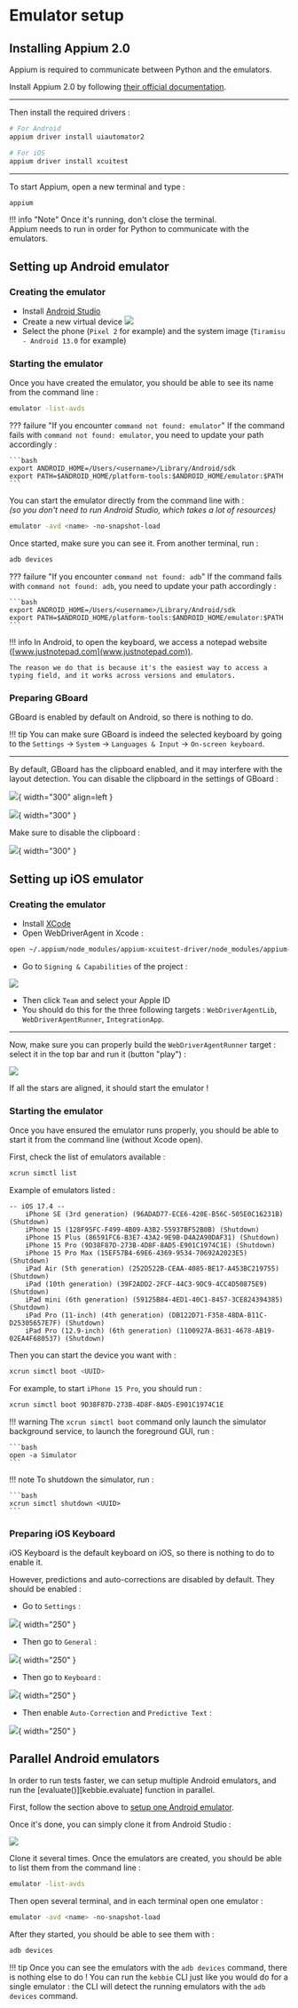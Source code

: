 # Emulator setup

## Installing Appium 2.0

Appium is required to communicate between Python and the emulators.

Install Appium 2.0 by following [their official documentation](https://appium.io/docs/en/latest/quickstart/install/).

---

Then install the required drivers :

```bash
# For Android
appium driver install uiautomator2

# For iOS
appium driver install xcuitest
```

---

To start Appium, open a new terminal and type :

```bash
appium
```

!!! info "Note"
    Once it's running, don't close the terminal.  
    Appium needs to run in order for Python to communicate with the emulators.

## Setting up Android emulator

### Creating the emulator

* Install [Android Studio](https://developer.android.com/studio)
* Create a new virtual device
![](assets/emu_setup_1.png)
* Select the phone (`Pixel 2` for example) and the system image (`Tiramisu - Android 13.0` for example)

### Starting the emulator

Once you have created the emulator, you should be able to see its name from the command line :

```bash
emulator -list-avds
```

??? failure "If you encounter `command not found: emulator`"
    If the command fails with `command not found: emulator`, you need to update your path accordingly :

    ```bash
    export ANDROID_HOME=/Users/<username>/Library/Android/sdk
    export PATH=$ANDROID_HOME/platform-tools:$ANDROID_HOME/emulator:$PATH
    ```

You can start the emulator directly from the command line with :  
*(so you don't need to run Android Studio, which takes a lot of resources)*

```bash
emulator -avd <name> -no-snapshot-load
```

Once started, make sure you can see it. From another terminal, run :

```bash
adb devices
```

??? failure "If you encounter `command not found: adb`"
    If the command fails with `command not found: adb`, you need to update your path accordingly :

    ```bash
    export ANDROID_HOME=/Users/<username>/Library/Android/sdk
    export PATH=$ANDROID_HOME/platform-tools:$ANDROID_HOME/emulator:$PATH
    ```

!!! info
    In Android, to open the keyboard, we access a notepad website ([www.justnotepad.com](www.justnotepad.com)).

    The reason we do that is because it's the easiest way to access a typing field, and it works across versions and emulators.

### Preparing GBoard

GBoard is enabled by default on Android, so there is nothing to do.

!!! tip
    You can make sure GBoard is indeed the selected keyboard by going to the `Settings` -> `System` -> `Languages & Input` -> `On-screen keyboard`.

---

By default, GBoard has the clipboard enabled, and it may interfere with the layout detection. You can disable the clipboard in the settings of GBoard :

![](assets/emu_setup_5.png){ width="300" align=left }

![](assets/emu_setup_6.png){ width="300" }

Make sure to disable the clipboard :

![](assets/emu_setup_7.png){ width="300" }

## Setting up iOS emulator

### Creating the emulator

* Install [XCode](https://apps.apple.com/us/app/xcode/id497799835?mt=12)
* Open WebDriverAgent in Xcode :
```bash
open ~/.appium/node_modules/appium-xcuitest-driver/node_modules/appium-webdriveragent/WebDriverAgent.xcodeproj
```
* Go to `Signing & Capabilities` of the project :

![](assets/ios_setup_1.png)

* Then click `Team` and select your Apple ID
* You should do this for the three following targets : `WebDriverAgentLib`, `WebDriverAgentRunner`, `IntegrationApp`.

---

Now, make sure you can properly build the `WebDriverAgentRunner` target : select it in the top bar and run it (button "play") :

![](assets/ios_setup_2.png)

If all the stars are aligned, it should start the emulator !

### Starting the emulator

Once you have ensured the emulator runs properly, you should be able to start it from the command line (without Xcode open).

First, check the list of emulators available :

```bash
xcrun simctl list
```

Example of emulators listed :

```
-- iOS 17.4 --
    iPhone SE (3rd generation) (96ADAD77-ECE6-420E-B56C-505E0C16231B) (Shutdown)
    iPhone 15 (128F95FC-F499-4B09-A3B2-55937BF52B0B) (Shutdown)
    iPhone 15 Plus (86591FC6-B3E7-43A2-9E9B-D4A2A90DAF31) (Shutdown)
    iPhone 15 Pro (9D38F87D-273B-4D8F-8AD5-E901C1974C1E) (Shutdown)
    iPhone 15 Pro Max (15EF57B4-69E6-4369-9534-70692A2023E5) (Shutdown)
    iPad Air (5th generation) (252D522B-CEAA-4085-BE17-A453BC219755) (Shutdown)
    iPad (10th generation) (39F2ADD2-2FCF-44C3-9DC9-4CC4D50875E9) (Shutdown)
    iPad mini (6th generation) (59125B84-4ED1-40C1-8457-3CE824394385) (Shutdown)
    iPad Pro (11-inch) (4th generation) (DB122D71-F358-48DA-B11C-D25305657E7F) (Shutdown)
    iPad Pro (12.9-inch) (6th generation) (1100927A-B631-4678-AB19-02EA4F680537) (Shutdown)
```

Then you can start the device you want with :

```bash
xcrun simctl boot <UUID>
```

For example, to start `iPhone 15 Pro`, you should run :

```bash
xcrun simctl boot 9D38F87D-273B-4D8F-8AD5-E901C1974C1E
```

!!! warning
    The `xcrun simctl boot` command only launch the simulator background service, to launch the foreground GUI, run :

    ```bash
    open -a Simulator
    ```

!!! note
    To shutdown the simulator, run :

    ```bash
    xcrun simctl shutdown <UUID>
    ```

### Preparing iOS Keyboard

iOS Keyboard is the default keyboard on iOS, so there is nothing to do to enable it.

However, predictions and auto-corrections are disabled by default. They should be enabled :

* Go to `Settings` :

![](assets/ios_setup_4.png){ width="250" }

* Then go to `General` :

![](assets/ios_setup_5.png){ width="250" }

* Then go to `Keyboard` :

![](assets/ios_setup_6.png){ width="250" }

* Then enable `Auto-Correction` and `Predictive Text` :

![](assets/ios_setup_7.png){ width="250" }

## Parallel Android emulators

In order to run tests faster, we can setup multiple Android emulators, and run the [evaluate()][kebbie.evaluate] function in parallel.

First, follow the section above to [setup one Android emulator](#setting-up-android-emulator).

Once it's done, you can simply clone it from Android Studio :

![](assets/emu_setup_2.png)

Clone it several times. Once the emulators are created, you should be able to list them from the command line :

```bash
emulator -list-avds
```

Then open several terminal, and in each terminal open one emulator :

```bash
emulator -avd <name> -no-snapshot-load
```

After they started, you should be able to see them with :

```bash
adb devices
```

!!! tip
    Once you can see the emulators with the `adb devices` command, there is nothing else to do ! You can run the `kebbie` CLI just like you would do for a single emulator : the CLI will detect the running emulators with the `adb devices` command.
